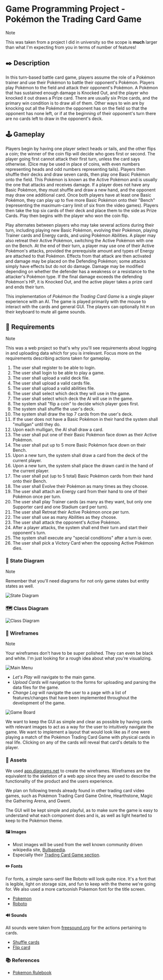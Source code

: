 # Game Programming Project - Pokémon the Trading Card Game

> [!note]
> This was taken from a project I did in university so the scope is **much** larger than what I'm expecting from you in terms of number of features!

## ✒️ Description

In this turn-based battle card game, players assume the role of a Pokémon trainer and use their Pokémon to battle their opponent's Pokémon. Players play Pokémon to the field and attack their opponent's Pokémon. A Pokémon that has sustained enough damage is Knocked Out, and the player who knocked it out draws a Prize card. There are usually six Prize cards, and the primary win condition is to draw all of them. Other ways to win are by knocking out all the Pokémon the opponent has on the field so that the opponent has none left, or if at the beginning of their opponent's turn there are no cards left to draw in the opponent's deck.

## 🕹️ Gameplay

Players begin by having one player select heads or tails, and the other flips a coin; the winner of the coin flip will decide who goes first or second. The player going first cannot attack their first turn, unless the card says otherwise. (Dice may be used in place of coins, with even numbers representing heads and odd numbers representing tails). Players then shuffle their decks and draw seven cards, then play one Basic Pokémon onto the field. This Pokémon is known as the Active Pokémon and is usually the one that attacks and receives damage. If a player does not have any Basic Pokémon, they must shuffle and draw a new hand, and the opponent may draw one additional card. Once both players have at least one Basic Pokémon, they can play up to five more Basic Pokémon onto their "Bench" (representing the maximum-carry limit of six from the video games). Players then take the top six cards of their deck and place them to the side as Prize Cards. Play then begins with the player who won the coin flip.

Play alternates between players who may take several actions during their turn, including playing new Basic Pokémon, evolving their Pokémon, playing Trainer cards and Energy cards, and using Pokémon Abilities. A player may also retreat their Active Pokémon, switching the Active Pokémon with one on the Bench. At the end of their turn, a player may use one of their Active Pokémon's attacks, provided the prerequisite amount and types of Energy are attached to that Pokémon. Effects from that attack are then activated and damage may be placed on the Defending Pokémon; some attacks simply have effects but do not do damage. Damage may be modified depending on whether the defender has a weakness or a resistance to the attacker's Pokémon type. If the final damage exceeds the defending Pokémon's HP, it is Knocked Out, and the active player takes a prize card and ends their turn.

This implementation of _Pokémon the Trading Card Game_ is a single player experience with an AI. The game is played primarily with the mouse to interact with the cards and general GUI. The players can optionally hit `M` on their keyboard to mute all game sounds.

## 📃 Requirements

> [!note]
> This was a web project so that's why you'll see requirements about logging in and uploading data which for you is irrelevant. Focus more on the requirements describing actions taken for gameplay.

1. The user shall register to be able to login.
2. The user shall login to be able to play a game.
3. The user shall upload a valid deck file.
4. The user shall upload a valid cards file.
5. The user shall upload a valid abilities file.
6. The user shall select which deck they will use in the game.
7. The user shall select which deck the AI will use in the game.
8. The system shall "flip a coin" to decide which player goes first.
9. The system shall shuffle the user's deck.
10. The system shall draw the top 7 cards from the user's deck.
11. If the user does not have a Basic Pokémon in their hand the system shall "mulligan" until they do.
12. Upon each mulligan, the AI shall draw a card.
13. The user shall put one of their Basic Pokémon face down as their Active Pokémon.
14. The user shall put up to 5 more Basic Pokémon face down on their Bench.
15. Upon a new turn, the system shall draw a card from the deck of the current player.
16. Upon a new turn, the system shall place the drawn card in the hand of the current player.
17. The user shall put (up to 5 total) Basic Pokémon cards from their hand onto their Bench.
18. The user shall Evolve their Pokémon as many times as they choose.
19. The user shall attach an Energy card from their hand to one of their Pokémon once per turn.
20. The user shall play Trainer cards (as many as they want, but only one Supporter card and one Stadium card per turn).
21. The user shall Retreat their Active Pokémon once per turn.
22. The user shall use as many Abilities as they choose.
23. The user shall attack the opponent's Active Pokémon.
24. After a player attacks, the system shall end their turn and start their opponent's turn.
25. The system shall execute any "special conditions" after a turn is over.
26. The user shall pick a Victory Card when the opposing Active Pokémon dies.

### 🤖 State Diagram

> [!note]
> Remember that you'll need diagrams for not only game states but entity states as well.

![State Diagram](./images/StateDiagram.png)

### 🗺️ Class Diagram

![Class Diagram](./images/ClassDiagram.png)

### 🧵 Wireframes

> [!note]
> Your wireframes don't have to be super polished. They can even be black and white. I'm just looking for a rough idea about what you're visualizing.

![Main Menu](./images/Main-Menu.png)

- _Let's Play_ will navigate to the main game.
- _Upload Cards_ will navigation to the forms for uploading and parsing the data files for the game.
- _Change Log_ will navigate the user to a page with a list of features/changes that have been implemented throughout the development of the game.

![Game Board](./images/Game-Board.png)

We want to keep the GUI as simple and clear as possible by having cards with relevant images to act as a way for the user to intuitively navigate the game. We want to implement a layout that would look like as if one were playing a match of the Pokémon Trading Card Game with physical cards in real life. Clicking on any of the cards will reveal that card's details to the player.

### 🎨 Assets

We used [app.diagrams.net](https://app.diagrams.net/) to create the wireframes. Wireframes are the equivalent to the skeleton of a web app since they are used to describe the functionality of the product and the users experience.

We plan on following trends already found in other trading card video games, such as Pokémon Trading Card Game Online, Hearthstone, Magic the Gathering Arena, and Gwent.

The GUI will be kept simple and playful, as to make sure the game is easy to understand what each component does and is, as well as light hearted to keep to the Pokémon theme.

#### 🖼️ Images

- Most images will be used from the well known community driven wikipedia site, [Bulbapedia](https://bulbapedia.bulbagarden.net/wiki/Main_Page).
- Especially their [Trading Card Game section](https://bulbapedia.bulbagarden.net/wiki/Full_Art_card_(TCG)).

#### ✏️ Fonts

For fonts, a simple sans-serif like Roboto will look quite nice. It's a font that is legible, light on storage size, and fun to keep with the theme we're going for. We also used a more cartoonish Pokemon font for the title screen.

- [Pokemon](https://www.dafont.com/pokemon.font)
- [Roboto](https://fonts.google.com/specimen/Roboto)

#### 🔊 Sounds

All sounds were taken from [freesound.org](https://freesound.org) for the actions pertaining to cards.

- [Shuffle cards](https://freesound.org/people/VKProduktion/sounds/217502/)
- [Flip card](https://freesound.org/people/Splashdust/sounds/84322/)

### 📚 References

- [Pokemon Rulebook](http://assets.pokemon.com/assets/cms2/pdf/trading-card-game/rulebook/xy8-rulebook-en.pdf)
